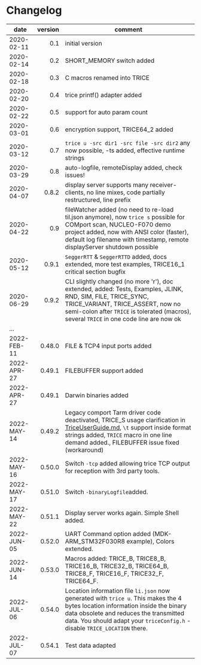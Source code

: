# Changelog

| date        | version | comment                                                                                                                                                                                                                                          |
|-------------|--------:|---------------------------------------------------------------------------------------------------------------------------------------------------------------------------------------------------------------------------------------------     |
| 2020-02-11  |     0.1 | initial version                                                                                                                                                                                                                                  |
| 2020-02-14  |     0.2 | SHORT_MEMORY switch added                                                                                                                                                                                                                        |
| 2020-02-18  |     0.3 | C macros renamed into TRICE                                                                                                                                                                                                                      |
| 2020-02-20  |     0.4 | trice printf() adapter added                                                                                                                                                                                                                     |
| 2020-02-22  |     0.5 | support for auto param count                                                                                                                                                                                                                     |
| 2020-03-01  |     0.6 | encryption support, TRICE64_2 added                                                                                                                                                                                                              |
| 2020-03-12  |     0.7 | `trice u -src dir1 -src file -src dir2` any now possible, -ts added, effective runtime strings                                                                                                                                                   |
| 2020-03-29  |     0.8 | auto-logfile, remoteDisplay added, check issues!                                                                                                                                                                                                 |
| 2020-04-07  |   0.8.2 | display server supports many receiver-clients, no line mixes, code partially restructured, line prefix                                                                                                                                           |
| 2020-04-22  |     0.9 | fileWatcher added (no need to re-load til.json anymore), now `trice s` possible for COMport scan, NUCLEO-F070 demo project added, now with ANSI color (faster), default log filename with timestamp, remote displayServer shutdown possible      |
| 2020-05-12  |   0.9.1 | `SeggerRTT` & `SeggerRTTD` added, docs extended, more test examples, TRICE16_1 critical section bugfix                                                                                                                                           |
| 2020-06-29  |   0.9.2 | CLI slightly changed (no more 'r'), doc extended, added: Tests, Examples, JLINK, RND, SIM, FILE, TRICE_SYNC, TRICE_VARIANT, TRICE_ASSERT, now no semi-colon after `TRICE` is tolerated (macros), several `TRICE` in one code line are now ok     |
| ...         |         |                                                                                                                                                                                                                                                  |
| 2022-FEB-11 |  0.48.0 | FILE & TCP4 input ports added                                                                                                                                                                                                                    |
| 2022-APR-27 |  0.49.1 | FILEBUFFER support added                                                                                                                                                                                                                         |
| 2022-APR-27 |  0.49.1 | Darwin binaries added                                                                                                                                                                                                                            |
| 2022-MAY-14 |  0.49.2 | Legacy comport Tarm driver code deactivated, TRICE_S usage clarification in [TriceUserGuide.md](./doc/TriceUserGuide.md), `\t` support inside format strings added, `TRICE` macro in one line demand added., FILEBUFFER issue fixed (workaround) |
| 2022-MAY-16 |  0.50.0 | Switch `-tcp` added allowing trice TCP output for reception with 3rd party tools.                                                                                                                                                                |
| 2022-MAY-17 |  0.51.0 | Switch `-binaryLogfile`added.                                                                                                                                                                                                                    |
| 2022-MAY-22 |  0.51.1 | Display server works again. Simple Shell added.                                                                                                                                                                                                  |
| 2022-JUN-05 |  0.52.0 | UART Command option added (MDK-ARM_STM32F030R8 example), Colors extended.                                                                                                                                                                        |
| 2022-JUN-14 |  0.53.0 | Macros added: TRICE_B, TRICE8_B, TRICE16_B, TRICE32_B, TRICE64_B, TRICE8_F, TRICE16_F, TRICE32_F, TRICE64_F.                                                                                                                                     |
| 2022-JUL-06 |  0.54.0 | Location information file `li.json` now generated with `trice u`. This makes the 4 bytes location information inside the binary data obsolete and reduces the transmitted data. You should adapt your `triceConfig.h` - disable `TRICE_LOCATION` there. |
| 2022-JUL-07 |  0.54.1 | Test data adapted |

